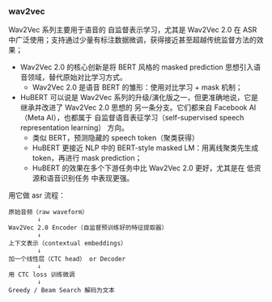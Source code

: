 ### wav2vec

Wav2Vec 系列主要用于语音的 自监督表示学习，尤其是 Wav2Vec 2.0 在 ASR 中广泛使用；支持通过少量有标注数据微调，获得接近甚至超越传统监督方法的效果；

- Wav2Vec 2.0 的核心创新是将 BERT 风格的 masked prediction 思想引入语音领域，替代原始对比学习方式。
  - Wav2Vec 2.0 是语音 BERT 的雏形：使用对比学习 + mask 机制；
- HuBERT 可以说是 Wav2Vec 系列的升级/演化版之一，但更准确地说，它是继承并改进了 Wav2Vec 2.0 思想的 另一条分支。它们都来自 Facebook AI（Meta AI），也都属于 自监督语音表征学习（self-supervised speech representation learning） 方向。
  - 类似 BERT，预测隐藏的 speech token（聚类获得）
  - HuBERT 更接近 NLP 中的 BERT-style masked LM：用离线聚类先生成 token，再进行 mask prediction；
  - HuBERT 的效果在多个下游任务中比 Wav2Vec 2.0 更好，尤其是在 低资源和语音识别任务 中表现更强。

用它做 asr 流程：
```
原始音频（raw waveform）
        ↓
Wav2Vec 2.0 Encoder（自监督预训练好的特征提取器）
        ↓
上下文表示（contextual embeddings）
        ↓
加一个线性层（CTC head） or Decoder
        ↓
用 CTC loss 训练微调
        ↓
Greedy / Beam Search 解码为文本
```
